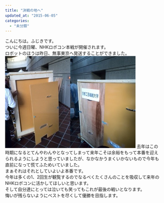 ```yaml
---
title: "決戦の地へ"
updated_at: "2015-06-05"
categories: 
  - "未分類"
---
```


こんにちは。ふじきです。  
ついに今週日曜、NHKロボコン本戦が開催されます。  
ロボットのほうは昨日、無事東京へ発送することができました。 [![KIMG0071](images/KIMG0071-213x300.jpg)](http://www.fortefibre.net/blog/wp-content/uploads/2015/06/KIMG0071.jpg)[![KIMG0078](images/KIMG0078-213x300.jpg)](http://www.fortefibre.net/blog/wp-content/uploads/2015/06/KIMG0078.jpg) 去年はこの時期になるとてんやわんやとなってしまって来年こそは余裕をもって本番を迎えられるようにしようと思っていましたが、なかなかうまくいかないもので今年も直前になって慌てふためいていました。  
まぁそれはそれとしていよいよ本番です。  
今年は多くの1、2回生が観覧するのでなるべくたくさんのことを吸収して来年のNHKロボコンに活かしてほしいと思います。  
そして自分達にとっては泣いても笑ってもこれが最後の戦いとなります。  
悔いが残らないようにベストを尽くして優勝を目指します。
